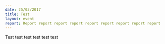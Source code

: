 ```yaml
---
date: 25/03/2017
title: Test
layout: event
report: Report report report report report report report report report report report report report report report report report 
---
```

Test test test test test test